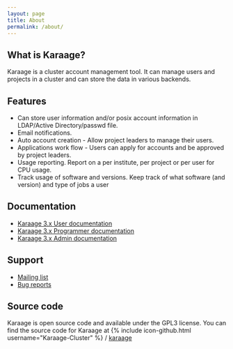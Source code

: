 ```yaml
---
layout: page
title: About
permalink: /about/
---
```


What is Karaage?
----------------
Karaage is a cluster account management tool. It can manage users and projects
in a cluster and can store the data in various backends.


Features
--------
* Can store user information and/or posix account information in LDAP/Active Directory/passwd file.
* Email notifications.
* Auto account creation - Allow project leaders to manage their users.
* Applications work flow - Users can apply for accounts and be approved by project leaders.
* Usage reporting. Report on a per institute, per project or per user for CPU usage.
* Track usage of software and versions. Keep track of what software (and version) and type of jobs a user


Documentation
-------------

* [Karaage 3.x User documentation](http://karaage.readthedocs.org/projects/karaage-user/en/latest/)
* [Karaage 3.x Programmer documentation](http://karaage.readthedocs.org/projects/karaage-programmer/en/latest/)
* [Karaage 3.x Admin documentation](http://karaage.readthedocs.org/en/latest/)


Support
-------

* [Mailing list](https://groups.google.com/d/forum/karaage-users)
* [Bug reports](https://github.com/Karaage-Cluster/karaage/issues)


Source code
-----------
Karaage is open source code and available under the GPL3 license.  You can find
the source code for Karaage at
{% include icon-github.html username="Karaage-Cluster" %} /
[karaage](https://github.com/Karaage-Cluster/karaage/)
